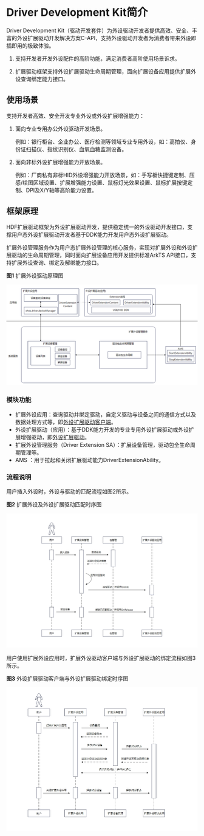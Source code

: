 # Driver Development Kit简介

Driver Development Kit（驱动开发套件）为外设驱动开发者提供高效、安全、丰富的外设扩展驱动开发解决方案C-API，支持外设驱动开发者为消费者带来外设即插即用的极致体验。

1. 支持开发者开发外设配件的高阶功能，满足消费者高阶使用场景诉求。

2. 扩展驱动框架支持外设扩展驱动生命周期管理，面向扩展设备应用提供扩展外设查询绑定能力接口。

## 使用场景

支持开发者高效、安全开发专业外设或外设扩展增强能力：

1. 面向专业专用办公外设驱动开发场景。

   例如：银行柜台、企业办公、医疗检测等领域专业专用外设，如：高拍仪、身份证扫描仪、指纹识别仪、血氧血糖监测设备。

2. 面向非标外设扩展增强能力开放场景。

   例如：厂商私有非标HID外设增强能力开放场景，如：手写板快捷键定制、压感/绘图区域设置、扩展增强能力设置、鼠标灯光效果设置、鼠标扩展按键定制、DPI及X/Y轴等高阶能力设置。

## 框架原理

HDF扩展驱动框架为外设扩展驱动开发，提供稳定统一的外设驱动开发接口，支撑用户态外设扩展驱动开发者基于DDK能力开发用户态外设扩展驱动。

扩展外设管理服务作为用户态扩展外设管理的核心服务，实现对扩展外设和外设扩展驱动的生命周期管理，同时面向扩展设备应用开发提供标准ArkTS API接口，支持扩展外设查询、绑定及解绑能力接口。

  **图1** 扩展外设驱动原理图  

![driverExtension](figures/driverExtension.png)

### 模块功能 

- 扩展外设应用：查询驱动并绑定驱动，自定义驱动与设备之间的通信方式以及数据处理方式等，即[外设扩展驱动客户端](externaldevice-guidelines.md)。
- 外设扩展驱动（应用）：基于DDK能力开发的专业专用外设扩展驱动或外设扩展增强驱动，即[外设扩展驱动](driverextensionability.md)。
- 扩展外设管理服务（Driver Extension SA）：扩展设备管理，驱动包全生命周期管理等。
- AMS ：用于拉起和关闭扩展驱动能力DriverExtensionAbility。

### 流程说明

用户插入外设时，外设与驱动的匹配流程如图2所示。

**图2** 扩展外设及外设扩展驱动匹配时序图

![时序图1](figures/timeSeries2.png)

用户使用扩展外设应用时，扩展外设驱动客户端与外设扩展驱动的绑定流程如图3所示。

**图3** 外设扩展驱动客户端与外设扩展驱动绑定时序图

![时序图2](figures/timeSeries1.png)
